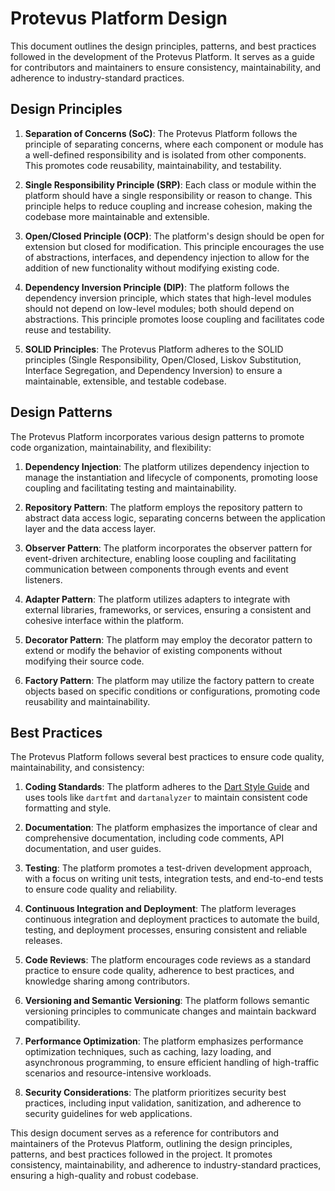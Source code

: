# Protevus Platform Design

This document outlines the design principles, patterns, and best practices followed in the development of the Protevus Platform. It serves as a guide for contributors and maintainers to ensure consistency, maintainability, and adherence to industry-standard practices.

## Design Principles

1. **Separation of Concerns (SoC)**: The Protevus Platform follows the principle of separating concerns, where each component or module has a well-defined responsibility and is isolated from other components. This promotes code reusability, maintainability, and testability.

2. **Single Responsibility Principle (SRP)**: Each class or module within the platform should have a single responsibility or reason to change. This principle helps to reduce coupling and increase cohesion, making the codebase more maintainable and extensible.

3. **Open/Closed Principle (OCP)**: The platform's design should be open for extension but closed for modification. This principle encourages the use of abstractions, interfaces, and dependency injection to allow for the addition of new functionality without modifying existing code.

4. **Dependency Inversion Principle (DIP)**: The platform follows the dependency inversion principle, which states that high-level modules should not depend on low-level modules; both should depend on abstractions. This principle promotes loose coupling and facilitates code reuse and testability.

5. **SOLID Principles**: The Protevus Platform adheres to the SOLID principles (Single Responsibility, Open/Closed, Liskov Substitution, Interface Segregation, and Dependency Inversion) to ensure a maintainable, extensible, and testable codebase.

## Design Patterns

The Protevus Platform incorporates various design patterns to promote code organization, maintainability, and flexibility:

1. **Dependency Injection**: The platform utilizes dependency injection to manage the instantiation and lifecycle of components, promoting loose coupling and facilitating testing and maintainability.

2. **Repository Pattern**: The platform employs the repository pattern to abstract data access logic, separating concerns between the application layer and the data access layer.

3. **Observer Pattern**: The platform incorporates the observer pattern for event-driven architecture, enabling loose coupling and facilitating communication between components through events and event listeners.

4. **Adapter Pattern**: The platform utilizes adapters to integrate with external libraries, frameworks, or services, ensuring a consistent and cohesive interface within the platform.

5. **Decorator Pattern**: The platform may employ the decorator pattern to extend or modify the behavior of existing components without modifying their source code.

6. **Factory Pattern**: The platform may utilize the factory pattern to create objects based on specific conditions or configurations, promoting code reusability and maintainability.

## Best Practices

The Protevus Platform follows several best practices to ensure code quality, maintainability, and consistency:

1. **Coding Standards**: The platform adheres to the [Dart Style Guide](https://dart.dev/guides/language/effective-dart) and uses tools like `dartfmt` and `dartanalyzer` to maintain consistent code formatting and style.

2. **Documentation**: The platform emphasizes the importance of clear and comprehensive documentation, including code comments, API documentation, and user guides.

3. **Testing**: The platform promotes a test-driven development approach, with a focus on writing unit tests, integration tests, and end-to-end tests to ensure code quality and reliability.

4. **Continuous Integration and Deployment**: The platform leverages continuous integration and deployment practices to automate the build, testing, and deployment processes, ensuring consistent and reliable releases.

5. **Code Reviews**: The platform encourages code reviews as a standard practice to ensure code quality, adherence to best practices, and knowledge sharing among contributors.

6. **Versioning and Semantic Versioning**: The platform follows semantic versioning principles to communicate changes and maintain backward compatibility.

7. **Performance Optimization**: The platform emphasizes performance optimization techniques, such as caching, lazy loading, and asynchronous programming, to ensure efficient handling of high-traffic scenarios and resource-intensive workloads.

8. **Security Considerations**: The platform prioritizes security best practices, including input validation, sanitization, and adherence to security guidelines for web applications.

This design document serves as a reference for contributors and maintainers of the Protevus Platform, outlining the design principles, patterns, and best practices followed in the project. It promotes consistency, maintainability, and adherence to industry-standard practices, ensuring a high-quality and robust codebase.

